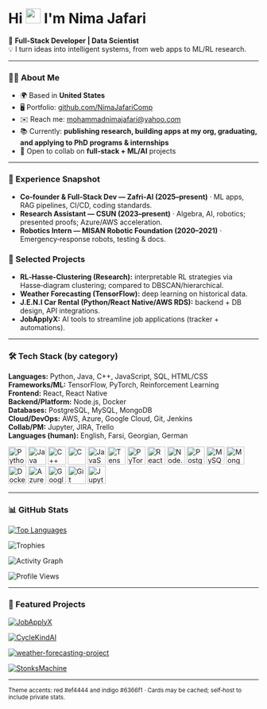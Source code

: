 <h1>Hi <img src="https://raw.githubusercontent.com/MartinHeinz/MartinHeinz/master/wave.gif" width="30"> I'm Nima Jafari</h1>

🚀 <strong>Full-Stack Developer | Data Scientist</strong><br/>
💡 I turn ideas into intelligent systems, from web apps to ML/RL research.

---

### 👨‍💻 About Me
- 🌍 Based in **United States**
- 🖥️ Portfolio: [github.com/NimaJafariComp](https://github.com/NimaJafariComp)
- ✉️ Reach me: [mohammadnimajafari@yahoo.com](mailto:mohammadnimajafari@yahoo.com)
- 📚 Currently: **publishing research, building apps at my org, graduating, and applying to PhD programs & internships**
- 🤝 Open to collab on **full‑stack + ML/AI** projects

---

### 🔬 Experience Snapshot
- **Co‑founder & Full‑Stack Dev — Zafri‑AI (2025–present)** · ML apps, RAG pipelines, CI/CD, coding standards.
- **Research Assistant — CSUN (2023–present)** · Algebra, AI, robotics; presented proofs; Azure/AWS acceleration.
- **Robotics Intern — MISAN Robotic Foundation (2020–2021)** · Emergency‑response robots, testing & docs.

### 🧪 Selected Projects
- **RL‑Hasse‑Clustering (Research):** interpretable RL strategies via Hasse‑diagram clustering; compared to DBSCAN/hierarchical.
- **Weather Forecasting (TensorFlow):** deep learning on historical data.
- **J.E.N.I Car Rental (Python/React Native/AWS RDS):** backend + DB design, API integrations.
- **JobApplyX:** AI tools to streamline job applications (tracker + automations).
---

### 🛠️ Tech Stack (by category)
**Languages:** Python, Java, C++, JavaScript, SQL, HTML/CSS  
**Frameworks/ML:** TensorFlow, PyTorch, Reinforcement Learning  
**Frontend:** React, React Native  
**Backend/Platform:** Node.js, Docker  
**Databases:** PostgreSQL, MySQL, MongoDB  
**Cloud/DevOps:** AWS, Azure, Google Cloud, Git, Jenkins  
**Collab/PM:** Jupyter, JIRA, Trello  
**Languages (human):** English, Farsi, Georgian, German

<p align="left">
  <!-- Languages -->
  <a href="https://www.python.org/" target="_blank"><img alt="Python" src="https://raw.githubusercontent.com/danielcranney/readme-generator/main/public/icons/skills/python-colored.svg" width="36" height="36"/></a>
  <a href="https://www.oracle.com/java/" target="_blank"><img alt="Java" src="https://raw.githubusercontent.com/danielcranney/readme-generator/main/public/icons/skills/java-colored.svg" width="36" height="36"/></a>
  <a href="https://isocpp.org/" target="_blank"><img alt="C++" src="https://raw.githubusercontent.com/danielcranney/readme-generator/main/public/icons/skills/cplusplus-colored.svg" width="36" height="36"/></a>
  <a href="https://en.wikipedia.org/wiki/C_(programming_language)" target="_blank"><img alt="C" src="https://raw.githubusercontent.com/danielcranney/readme-generator/main/public/icons/skills/c-colored.svg" width="36" height="36"/></a>
  <a href="https://developer.mozilla.org/en-US/docs/Web/JavaScript" target="_blank"><img alt="JavaScript" src="https://raw.githubusercontent.com/danielcranney/readme-generator/main/public/icons/skills/javascript-colored.svg" width="36" height="36"/></a>
  <a href="https://www.tensorflow.org/" target="_blank"><img alt="TensorFlow" src="https://raw.githubusercontent.com/danielcranney/readme-generator/main/public/icons/skills/tensorflow-colored.svg" width="36" height="36"/></a>
  <a href="https://pytorch.org/" target="_blank"><img alt="PyTorch" src="https://raw.githubusercontent.com/danielcranney/readme-generator/main/public/icons/skills/pytorch-colored.svg" width="36" height="36"/></a>
  <a href="https://react.dev/" target="_blank"><img alt="React" src="https://raw.githubusercontent.com/danielcranney/readme-generator/main/public/icons/skills/react-colored.svg" width="36" height="36"/></a>
  <a href="https://nodejs.org/" target="_blank"><img alt="Node.js" src="https://raw.githubusercontent.com/danielcranney/readme-generator/main/public/icons/skills/nodejs-colored.svg" width="36" height="36"/></a>
  <a href="https://www.postgresql.org/" target="_blank"><img alt="PostgreSQL" src="https://raw.githubusercontent.com/danielcranney/readme-generator/main/public/icons/skills/postgresql-colored.svg" width="36" height="36"/></a>
  <a href="https://www.mysql.com/" target="_blank"><img alt="MySQL" src="https://raw.githubusercontent.com/danielcranney/readme-generator/main/public/icons/skills/mysql-colored.svg" width="36" height="36"/></a>
  <a href="https://www.mongodb.com/" target="_blank"><img alt="MongoDB" src="https://raw.githubusercontent.com/danielcranney/readme-generator/main/public/icons/skills/mongodb-colored.svg" width="36" height="36"/></a>
  <a href="https://www.docker.com/" target="_blank"><img alt="Docker" src="https://raw.githubusercontent.com/danielcranney/readme-generator/main/public/icons/skills/docker-colored.svg" width="36" height="36"/></a>
  <a href="https://aws.amazon.com/" target="_blank">
  <a href="https://azure.microsoft.com/" target="_blank"><img alt="Azure" src="https://raw.githubusercontent.com/danielcranney/readme-generator/main/public/icons/skills/azure-colored.svg" width="36" height="36"/></a>
  <a href="https://cloud.google.com/" target="_blank"><img alt="Google Cloud" src="https://raw.githubusercontent.com/danielcranney/readme-generator/main/public/icons/skills/googlecloud-colored.svg" width="36" height="36"/></a>
  <a href="https://git-scm.com/" target="_blank"><img alt="Git" src="https://raw.githubusercontent.com/danielcranney/readme-generator/main/public/icons/skills/git-colored.svg" width="36" height="36"/></a>
  <a href="https://jupyter.org/" target="_blank">
  <img alt="Jupyter" src="https://cdn.jsdelivr.net/gh/devicons/devicon/icons/jupyter/jupyter-original.svg" width="36" height="36"/>
</a>
</p>

---

### 📊 GitHub Stats
<p>
  <a href="https://github.com/NimaJafariComp">
    <img alt="Top Languages" src="https://github-readme-stats.vercel.app/api/top-langs/?username=NimaJafariComp&langs_count=10&layout=compact&title_color=ef4444&text_color=000000&bg_color=ffffff&hide_border=true" />
  </a>
</p>

<!-- Extra stats (fun) -->
<p>
  <img alt="Trophies" src="https://github-profile-trophy.vercel.app/?username=NimaJafariComp&theme=flat&no-frame=true&no-bg=true&margin-w=15" />
</p>
<p>
  <img alt="Activity Graph" src="https://github-readme-activity-graph.vercel.app/graph?username=NimaJafariComp&bg_color=ffffff&color=000000&line=6366f1&point=ef4444&area=true&hide_border=true" />
</p>
<p>
  <img alt="Profile Views" src="https://komarev.com/ghpvc/?username=NimaJafariComp&label=Profile%20views&color=ef4444&style=flat" />
</p>

<!-- Optional: Wakatime (uncomment if you use WakaTime)
<p>
  <img alt="Wakatime Stats" src="https://github-readme-stats.vercel.app/api/wakatime?username=NimaJafariComp&title_color=ef4444&text_color=000000&bg_color=ffffff&hide_border=true" />
</p>
-->

---

### 📌 Featured Projects

<p>
  <a href="https://github.com/NimaJafariComp/JobApplyX">
    <img alt="JobApplyX" src="https://github-readme-stats.vercel.app/api/pin/?username=NimaJafariComp&repo=JobApplyX&title_color=ef4444&text_color=000000&icon_color=6366f1&bg_color=ffffff&hide_border=true" />
  </a>
</p>


<p>
  <a href="https://github.com/ZafriAI/CycleKindAI">
    <img alt="CycleKindAI" src="https://github-readme-stats.vercel.app/api/pin/?username=ZafriAI&repo=CycleKindAI&title_color=ef4444&text_color=000000&icon_color=6366f1&bg_color=ffffff&hide_border=true" />
  </a>
</p>



<p>
  <a href="https://github.com/NimaJafariComp/weather-forecasting-project">
    <img alt="weather-forecasting-project" src="https://github-readme-stats.vercel.app/api/pin/?username=NimaJafariComp&repo=weather-forecasting-project&title_color=ef4444&text_color=000000&icon_color=6366f1&bg_color=ffffff&hide_border=true" />
  </a>
</p>

<p>
  <a href="https://github.com/NimaJafariComp/StonksMachine">
    <img alt="StonksMachine" src="https://github-readme-stats.vercel.app/api/pin/?username=NimaJafariComp&repo=StonksMachine&title_color=ef4444&text_color=000000&icon_color=6366f1&bg_color=ffffff&hide_border=true" />
  </a>
</p>


---

<!-- Footer note -->
<sub>Theme accents: red #ef4444 and indigo #6366f1 · Cards may be cached; self‑host to include private stats.</sub>


